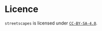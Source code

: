 # Licence

`streetscapes` is licensed under [`CC-BY-SA-4.0`](https://creativecommons.org/licenses/by-sa/4.0/deed.en).